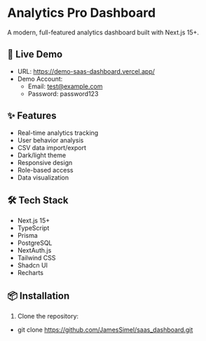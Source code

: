 # Analytics Pro Dashboard

A modern, full-featured analytics dashboard built with Next.js 15+.

## 🚀 Live Demo
- URL: https://demo-saas-dashboard.vercel.app/
- Demo Account: 
  - Email: test@example.com
  - Password: password123

## ✨ Features
- Real-time analytics tracking
- User behavior analysis
- CSV data import/export
- Dark/light theme
- Responsive design
- Role-based access
- Data visualization

## 🛠 Tech Stack
- Next.js 15+
- TypeScript
- Prisma
- PostgreSQL
- NextAuth.js
- Tailwind CSS
- Shadcn UI
- Recharts

## 📦 Installation

1. Clone the repository:
- git clone https://github.com/JamesSimel/saas_dashboard.git

